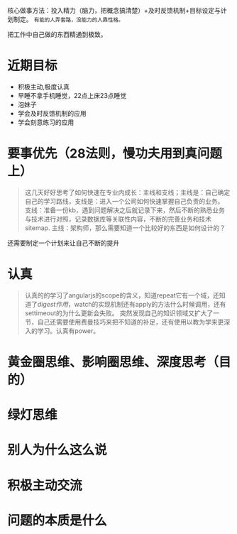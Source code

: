 
核心做事方法：投入精力（脑力，把概念搞清楚）+及时反馈机制+目标设定与计划制定。
`有能的人弄套路，没能力的人靠性格。`

把工作中自己做的东西精通到极致。

# 近期目标
- 积极主动,极度认真
- 早睡不拿手机睡觉，22点上床23点睡觉
- 泡妹子
- 学会及时反馈机制的应用
- 学会刻意练习的应用


# 要事优先（28法则，慢功夫用到真问题上）
> 这几天好好思考了如何快速在专业内成长：主线和支线；主线是：自己确定自己的学习路线，支线是：进入一个公司如何快速掌握自己负责的业务。
支线：准备一份kb，遇到问题解决之后就记录下来，然后不断的熟悉业务与技术进行对照，记录数据库等关联性内容，不断的完善业务和技术sitemap.
主线：架构师，那么需要知道一个比较好的东西是如何设计的？


还需要制定一个计划来让自己不断的提升

# 认真
> 认真的的学习了angularjs的scope的含义，知道repeat它有一个域，还知道了$digest作用，$watch的实现机制还有apply的方法什么时候调用，还有settimeout的为什么更新会失败。
突然发现自己的知识领域又扩大了一节，自己还需要使用费曼技巧来把不知道的补足，还有使用以教为学来更深入的学习。认真有power。


# 黄金圈思维、影响圈思维、深度思考（目的）
# 绿灯思维
# 别人为什么这么说
# 积极主动交流
# 问题的本质是什么
